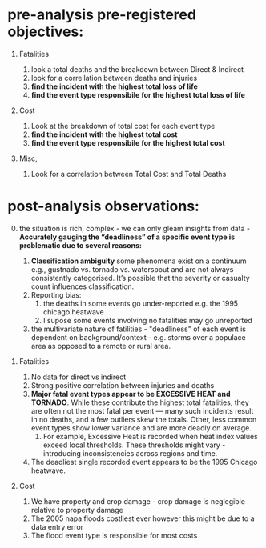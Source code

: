 

# pre-analysis pre-registered objectives:

1. Fatalities
   1. look a total deaths and the breakdown between Direct & Indirect
   2. look for a correllation between deaths and injuries
   3. **find the incident with the highest total loss of life**
   4. **find the event type responsibile for the highest total loss of life**

2. Cost
   1. Look at the breakdown of total cost for each event type
   2. **find the incident with the highest total cost**
   4. **find the event type responsibile for the highest total cost**

3. Misc,
   1. Look for a correlation between Total Cost and Total Deaths



# post-analysis observations:

0. the situation is rich, complex - we can only gleam insights from data -**Accurately gauging the “deadliness” of a specific event type is problematic due to several reasons:**
      1. **Classification ambiguity** some phenomena exist on a continuum e.g., gustnado vs. tornado vs. waterspout and are not always consistently categorised. It’s possible that the severity or casualty count influences classification.
      2. Reporting bias:
         1. the deaths in some events go under-reported e.g. the 1995 chicago heatwave
         2. I supose some events involving no fatalities may go unreported
      3. the multivariate nature of fatilities - "deadliness" of each event is dependent on background/context - e.g. storms over a populace area as opposed to a remote or rural area.

1. Fatalities
   1. No data for direct vs indirect
   2. Strong positive correlation between injuries and deaths
   3. **Major fatal event types appear to be EXCESSIVE HEAT and TORNADO**. While these contribute the highest total fatalities, they are often not the most fatal per event — many such incidents result in no deaths, and a few outliers skew the totals. Other, less common event types show lower variance and are more deadly on average.
      1. For example, Excessive Heat is recorded when heat index values exceed local thresholds. These thresholds might vary - introducing inconsistencies across regions and time.
   4. The deadliest single recorded event appears to be the 1995 Chicago heatwave.
   
2. Cost
   1. We have property and crop damage - crop damage is neglegible relative to property damage
   2. The 2005 napa floods costliest ever however this might be due to a data entry error
   3. The flood event type is responsible for most costs